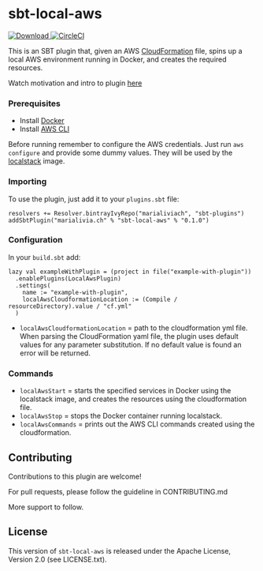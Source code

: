 # sbt-local-aws

[![Download](https://api.bintray.com/packages/marialiviach/sbt-plugins/sbt-local-aws/images/download.svg) ](https://bintray.com/marialiviach/sbt-plugins/sbt-local-aws/_latestVersion)
[![CircleCI](https://circleci.com/gh/marialivia16/sbt-local-aws/tree/master.svg?style=svg)](https://circleci.com/gh/marialivia16/sbt-local-aws/tree/master)

This is an SBT plugin that, given an AWS [CloudFormation](https://aws.amazon.com/cloudformation/) file, spins up a 
local AWS environment running in Docker, and creates the required resources.

Watch motivation and intro to plugin [here](https://www.youtube.com/watch?v=1O3zTuw9SFI&t=3s)

### Prerequisites
- Install [Docker](https://docs.docker.com/get-docker/)
- Install [AWS CLI](https://docs.aws.amazon.com/cli/latest/userguide/cli-chap-install.html) 

Before running remember to configure the AWS credentials.
Just run `aws configure` and provide some dummy values. They will be used by the 
[localstack](https://github.com/localstack/localstack) image.

### Importing
To use the plugin, just add it to your `plugins.sbt` file:
```
resolvers += Resolver.bintrayIvyRepo("marialiviach", "sbt-plugins")
addSbtPlugin("marialivia.ch" % "sbt-local-aws" % "0.1.0")
```

### Configuration
In your `build.sbt` add:
```
lazy val exampleWithPlugin = (project in file("example-with-plugin"))
  .enablePlugins(LocalAwsPlugin)
  .settings(
    name := "example-with-plugin",
    localAwsCloudformationLocation := (Compile / resourceDirectory).value / "cf.yml"
  )
```

- `localAwsCloudformationLocation` = path to the cloudformation yml file. 
When parsing the CloudFormation yaml file, the plugin uses default values for any parameter substitution. 
If no default value is found an error will be returned.

### Commands
- `localAwsStart` = starts the specified services in Docker using the localstack image, and creates the resources 
using the cloudformation file.
- `localAwsStop` = stops the Docker container running localstack.
- `localAwsCommands` = prints out the AWS CLI commands created using the cloudformation.

## Contributing
Contributions to this plugin are welcome!

For pull requests, please follow the guideline in CONTRIBUTING.md

More support to follow.

## License
This version of `sbt-local-aws` is released under the Apache License, Version 2.0 (see LICENSE.txt). 
